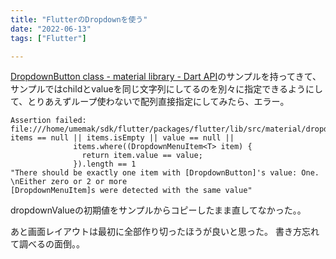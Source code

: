```yaml
---
title: "FlutterのDropdownを使う"
date: "2022-06-13"
tags: ["Flutter"]

---
```


[DropdownButton class - material library - Dart API](https://api.flutter.dev/flutter/material/DropdownButton-class.html)のサンプルを持ってきて、サンプルではchildとvalueを同じ文字列にしてるのを別々に指定できるようにして、とりあえずループ使わないで配列直接指定にしてみたら、エラー。

```
Assertion failed:
file:///home/umemak/sdk/flutter/packages/flutter/lib/src/material/dropdown.dart:882:15
items == null || items.isEmpty || value == null ||
              items.where((DropdownMenuItem<T> item) {
                return item.value == value;
              }).length == 1
"There should be exactly one item with [DropdownButton]'s value: One. \nEither zero or 2 or more
[DropdownMenuItem]s were detected with the same value"
```

dropdownValueの初期値をサンプルからコピーしたまま直してなかった。。

あと画面レイアウトは最初に全部作り切ったほうが良いと思った。
書き方忘れて調べるの面倒。。
